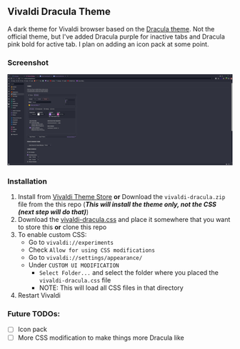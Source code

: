 ## Vivaldi Dracula Theme
A dark theme for Vivaldi browser based on the [Dracula theme](https://draculatheme.com/). Not the official theme, but I've added Dracula purple for inactive tabs and Dracula pink bold for active tab.
I plan on adding an icon pack at some point.


### Screenshot
![Screenshot](https://github.com/jacobrreed/vivaldi-dracula-theme/blob/master/screenshot.png?raw=true)

### Installation
1. Install from [Vivaldi Theme Store](https://themes.vivaldi.net/themes/3rKlwgoAlaD/versions/3) **or** Download the `vivaldi-dracula.zip` file from the this repo (***This will install the theme only, not the CSS (next step will do that)***)
2. Download the [vivaldi-dracula.css](https://github.com/jacobrreed/vivaldi-dracula-theme/blob/master/vivaldi-dracula.cssg?raw=true) and place it somewhere that you want to store this **or** clone this repo
3. To enable custom CSS:
    - Go to `vivaldi://experiments`
    - Check `Allow for using CSS modifications`
    - Go to `vivaldi://settings/appearance/`
    - Under `CUSTOM UI MODIFICATION`
      - `Select Folder...` and select the folder where you placed the `vivaldi-dracula.css` file
      - NOTE: This will load all CSS files in that directory
4. Restart Vivaldi


### Future TODOs:
- [ ] Icon pack
- [ ] More CSS modification to make things more Dracula like
